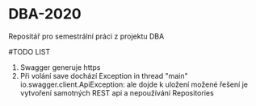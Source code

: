 # DBA-2020
Repositář pro semestrální práci z projektu DBA


#TODO LIST

1) Swagger generuje https
2) Při volání save dochází Exception in thread "main" io.swagger.client.ApiException: ale dojde k uložení
možené řešení je vytvoření samotných REST api a nepoužívání Repositories